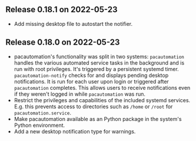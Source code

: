 ## Release 0.18.1 on 2022-05-23

- Add missing desktop file to autostart the notifier.

## Release 0.18.0 on 2022-05-23

- pacautomation's functionality was split in two systems: `pacautomation` 
  handles the various automated service tasks in the background and is run with
  root privileges. It's triggered by a persistent systemd timer.
  `pacautomation-notify` checks for and displays pending desktop notifications.
  It is run for each user upon login or triggered after `pacautomation` 
  completes. This allows users to receive notifications even if they weren't
  logged in while `pacautomation` was run.
- Restrict the privileges and capabilities of the included systemd services.
  E.g. this prevents access to directories such as `/home` or `/root` for 
  `pacautomation.service`.
- Make pacautomation available as an Python package in the system's Python
  environment.
- Add a new desktop notification type for warnings.
